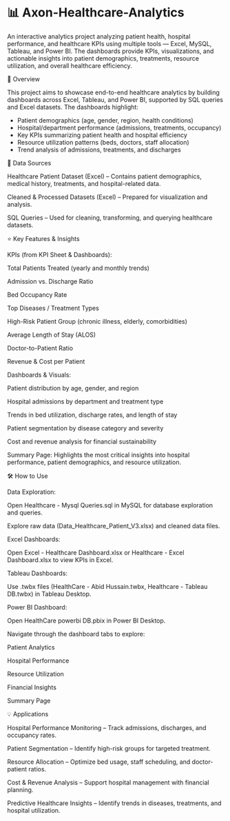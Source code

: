 # 📊 Axon-Healthcare-Analytics

An interactive analytics project analyzing patient health, hospital performance, and healthcare KPIs using multiple tools — Excel, MySQL, Tableau, and Power BI. The dashboards provide KPIs, visualizations, and actionable insights into patient demographics, treatments, resource utilization, and overall healthcare efficiency.

📌 Overview

This project aims to showcase end-to-end healthcare analytics by building dashboards across Excel, Tableau, and Power BI, supported by SQL queries and Excel datasets. The dashboards highlight:

- Patient demographics (age, gender, region, health conditions)
- Hospital/department performance (admissions, treatments, occupancy)
- Key KPIs summarizing patient health and hospital efficiency
- Resource utilization patterns (beds, doctors, staff allocation)
- Trend analysis of admissions, treatments, and discharges

📂 Data Sources

Healthcare Patient Dataset (Excel) – Contains patient demographics, medical history, treatments, and hospital-related data.

Cleaned & Processed Datasets (Excel) – Prepared for visualization and analysis.

SQL Queries – Used for cleaning, transforming, and querying healthcare datasets.

⭐ Key Features & Insights

KPIs (from KPI Sheet & Dashboards):

Total Patients Treated (yearly and monthly trends)

Admission vs. Discharge Ratio

Bed Occupancy Rate

Top Diseases / Treatment Types

High-Risk Patient Group (chronic illness, elderly, comorbidities)

Average Length of Stay (ALOS)

Doctor-to-Patient Ratio

Revenue & Cost per Patient

Dashboards & Visuals:

Patient distribution by age, gender, and region

Hospital admissions by department and treatment type

Trends in bed utilization, discharge rates, and length of stay

Patient segmentation by disease category and severity

Cost and revenue analysis for financial sustainability

Summary Page: Highlights the most critical insights into hospital performance, patient demographics, and resource utilization.

🛠 How to Use

Data Exploration:

Open Healthcare - Mysql Queries.sql in MySQL for database exploration and queries.

Explore raw data (Data_Healthcare_Patient_V3.xlsx) and cleaned data files.

Excel Dashboards:

Open Excel - Healthcare Dashboard.xlsx or Healthcare - Excel Dashboard.xlsx to view KPIs in Excel.

Tableau Dashboards:

Use .twbx files (HealthCare - Abid Hussain.twbx, Healthcare - Tableau DB.twbx) in Tableau Desktop.

Power BI Dashboard:

Open HealthCare powerbi DB.pbix in Power BI Desktop.

Navigate through the dashboard tabs to explore:

Patient Analytics

Hospital Performance

Resource Utilization

Financial Insights

Summary Page

💡 Applications

Hospital Performance Monitoring – Track admissions, discharges, and occupancy rates.

Patient Segmentation – Identify high-risk groups for targeted treatment.

Resource Allocation – Optimize bed usage, staff scheduling, and doctor-patient ratios.

Cost & Revenue Analysis – Support hospital management with financial planning.

Predictive Healthcare Insights – Identify trends in diseases, treatments, and hospital utilization.
